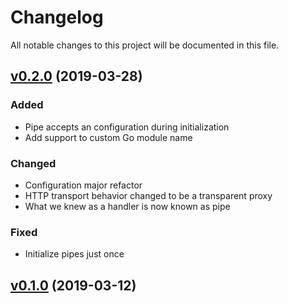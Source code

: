 # Changelog
All notable changes to this project will be documented in this file.

## [v0.2.0] (2019-03-28)
### Added
- Pipe accepts an configuration during initialization
- Add support to custom Go module name

### Changed
- Configuration major refactor
- HTTP transport behavior changed to be a transparent proxy
- What we knew as a handler is now known as pipe

### Fixed
- Initialize pipes just once

## [v0.1.0] (2019-03-12)

[v0.2.0]: https://github.com/pipehub/pipehub/compare/v0.1.0...v0.2.0
[v0.1.0]: https://github.com/pipehub/pipehub/releases/tag/v0.1.0
